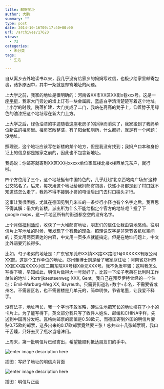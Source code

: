 ```yaml
---
title: 邮寄地址
author: 大鹏
summary: ""
type: post
date: 2014-10-16T09:17:40+00:00
url: /archives/17620
views:
  - 73
categories:
  - 未分类
tags:
  - 生活

---
```

自从离乡去外地读书以来，我几乎没有给家乡的妈妈写过信，也极少给家里邮寄包裹，诸多原因中，其中一条就是邮寄地址的问题。

上大学之前，我家的地址是很明确的：河南省XX市XX区XX街x巷xxx号。这是一座[平房][1]，我家大门旁边的墙上订有一块金属牌，蓝底白字清清楚楚写着这个地址。上小学的时候，院落扩建，大门变成了二门，我站在高高的凳子上，仰着脖子用绿色的油漆把这个地址写在新大门上方。

上大学之后，绿色油漆的字迹随着这座老房子的拆掉而消失了，我家搬到了我妈单位新盖的楼房里。楼房宽敞整洁，有了阳台和厕所，什么都好，就是有一个问题：没地址。

照理说，这个地址应该写在新楼的某个地方，但是我没有找到；我妈户口本和身份证上的信息都是搬家之前的，因此也不包含新地址。

我妈说：你邮寄就寄到XX区XX村xxxxx单位家属楼北楼x楼西单元东户，就行啦。

四个方位用了三个，这个地址挺有中国特色的，几乎赶超&#8217;北京西站南广场东&#8217;这种公交站名了。后来，每次用这个地址给我妈邮寄包裹，快递小哥都是到了村口就不知道该怎么走了，我妈不得不接到小哥的电话后出门去村口碰头才行。

这事让我很困惑，尤其在德国见到几米长的一条步行小径也有个名字之后，我百思不得其解：偌大的新楼，派出所为什么不能给指定个官方的地址呢？搜了下google maps，这一片地区所有的街道都空空的没有名字。

上个月做[福利活动][2]，收获了一大堆邮寄地址，朋友们的信任让我由衷地感动。往明信片上写地址的时候，我发现了个有趣的现象。照理说汉字是非常节省纸张空间的；英文用两页表达的内容，中文用一页多点就能搞定。但是在地址问题上，中文比外语要冗长得多。

比如，勺子老弟的地址是：广东省东莞市XX镇XX路XX路段1号XXXXXX有限公司XX部。这是个工作单位的地址。郑州董博士则是给了我家庭住址：河南省郑州市XX区XX路XXXX小区二期东院XX号楼X单元XXX号。我不免发牢骚：这叫我怎么写得下嘛，早知如此，明信片做得大一号就好了。比较一下坛子老弟在比利时工作单位的地址：Kortrijksesteenweg XXX, Gent。我自己在拜罗伊特曾经的一个住址：Emil-Warburg-Weg XX, Bayreuth。只需要街道名+数字+市名，不需要省或州名，不需要区名，也不需要楼是几单元的，简单明快，节省笔墨，让我爱不释手。

没有法子，地址再长，我一个字也不敢省略，硬生生地把冗长的地址挤在了小小的卡片上。为了能写得下，英文部分我只写了收件人姓名、邮编和CHINA字样，先送到中国再分发吧。瓦格纳邮票的面值是0.58欧元，而德国寄到外国的明信片要贴0.75欧的邮票，这多出来的0.17欧邮票竟然要三张！总共四十几张邮票啊，我口干舌燥，只好去买了瓶水当唾沫用。

上周末，第一批明信片已经寄出，希望能顺利抵达朋友们的手中。

![enter image description here][3]

插图：写好了地址的明信片背面

![enter image description here][4]

插图：明信片正面

 [1]: http://dapengde.com/archives/13035
 [2]: http://dapengde.com/archives/17520
 [3]: https://gwkpxq-bn1305.files.1drv.com/y2p5Wh43-jqEIIvu_7kjL52wwkEN95JxIYjgJoWDhRAKjAPrbzdDdgll6kldzzZRe7DHuFEgae3_WAs5uAHSnDLbGYfDnZ85IizniZamzCFeLU/2014-10-16_postcards_back-.jpg
 [4]: https://gwkpxq-bn1305.files.1drv.com/y2p8oQL5rLDXSzyNh2w-j1Jsa25NLdmiAGmhlguz5uIDo92CVBxY2fds87pZfTmcuQiVvYRW2igzdGx5rTZELctb3uaTZlJNpKnfgcskEt3f2A/2014-10-16_postcards_front.jpg
